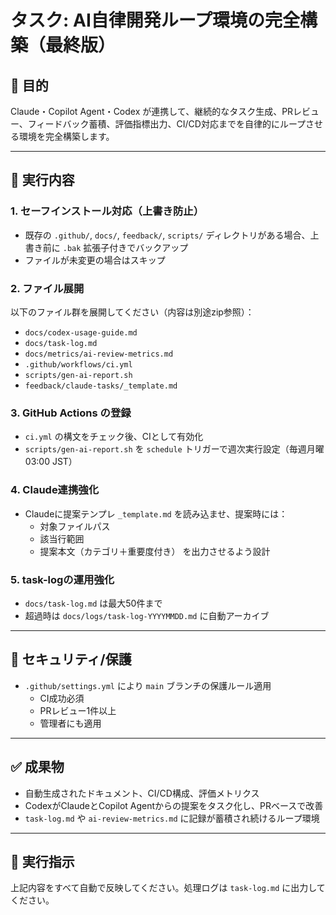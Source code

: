 # タスク: AI自律開発ループ環境の完全構築（最終版）

## 🎯 目的
Claude・Copilot Agent・Codex が連携して、継続的なタスク生成、PRレビュー、フィードバック蓄積、評価指標出力、CI/CD対応までを自律的にループさせる環境を完全構築します。

---

## 🧰 実行内容

### 1. セーフインストール対応（上書き防止）
- 既存の `.github/`, `docs/`, `feedback/`, `scripts/` ディレクトリがある場合、上書き前に `.bak` 拡張子付きでバックアップ
- ファイルが未変更の場合はスキップ

### 2. ファイル展開
以下のファイル群を展開してください（内容は別途zip参照）：

- `docs/codex-usage-guide.md`
- `docs/task-log.md`
- `docs/metrics/ai-review-metrics.md`
- `.github/workflows/ci.yml`
- `scripts/gen-ai-report.sh`
- `feedback/claude-tasks/_template.md`

### 3. GitHub Actions の登録
- `ci.yml` の構文をチェック後、CIとして有効化
- `scripts/gen-ai-report.sh` を `schedule` トリガーで週次実行設定（毎週月曜 03:00 JST）

### 4. Claude連携強化
- Claudeに提案テンプレ `_template.md` を読み込ませ、提案時には：
  - 対象ファイルパス
  - 該当行範囲
  - 提案本文（カテゴリ＋重要度付き）
  を出力させるよう設計

### 5. task-logの運用強化
- `docs/task-log.md` は最大50件まで
- 超過時は `docs/logs/task-log-YYYYMMDD.md` に自動アーカイブ

---

## 🔐 セキュリティ/保護
- `.github/settings.yml` により `main` ブランチの保護ルール適用
  - CI成功必須
  - PRレビュー1件以上
  - 管理者にも適用

---

## ✅ 成果物
- 自動生成されたドキュメント、CI/CD構成、評価メトリクス
- CodexがClaudeとCopilot Agentからの提案をタスク化し、PRベースで改善
- `task-log.md` や `ai-review-metrics.md` に記録が蓄積され続けるループ環境

---

## 🚀 実行指示
上記内容をすべて自動で反映してください。処理ログは `task-log.md` に出力してください。

